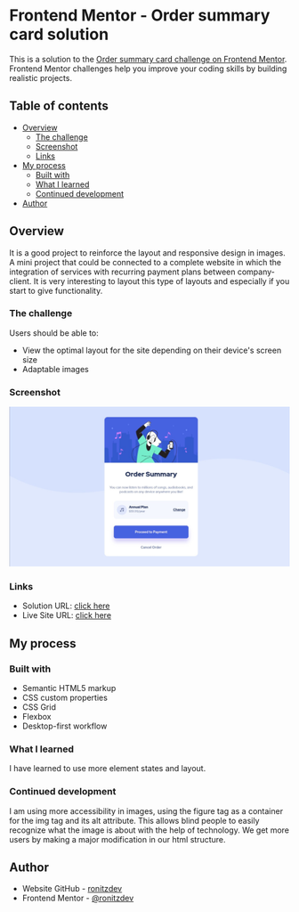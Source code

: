 # Frontend Mentor - Order summary card solution

This is a solution to the [Order summary card challenge on Frontend Mentor](https://www.frontendmentor.io/challenges/order-summary-component-QlPmajDUj). Frontend Mentor challenges help you improve your coding skills by building realistic projects.

## Table of contents

- [Overview](#overview)
  - [The challenge](#the-challenge)
  - [Screenshot](#screenshot)
  - [Links](#links)
- [My process](#my-process)
  - [Built with](#built-with)
  - [What I learned](#what-i-learned)
  - [Continued development](#continued-development)
- [Author](#author)

## Overview

It is a good project to reinforce the layout and responsive design in images. A mini project that could be connected to a complete website in which the integration of services with recurring payment plans between company-client. It is very interesting to layout this type of layouts and especially if you start to give functionality.

### The challenge

Users should be able to:

- View the optimal layout for the site depending on their device's screen size
- Adaptable images

### Screenshot

![Screenshoot](./images/screenshot.jpeg)

### Links

- Solution URL: [click here](https://github.com/ronitzdev/order-summary)
- Live Site URL: [click here](https://order-summary-ronitzdev.netlify.app/)

## My process

### Built with

- Semantic HTML5 markup
- CSS custom properties
- CSS Grid
- Flexbox
- Desktop-first workflow

### What I learned

I have learned to use more element states and layout.

### Continued development

I am using more accessibility in images, using the figure tag as a container for the img tag and its alt attribute. This allows blind people to easily recognize what the image is about with the help of technology. We get more users by making a major modification in our html structure.

## Author

- Website GitHub - [ronitzdev](https://github.com/ronitzdev)
- Frontend Mentor - [@ronitzdev](https://www.frontendmentor.io/profile/RoniGerman)
